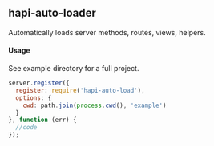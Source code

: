 ## hapi-auto-loader

Automatically loads server methods, routes, views, helpers.

#### Usage

See example directory for a full project.

```js
server.register({
  register: require('hapi-auto-load'),
  options: {
    cwd: path.join(process.cwd(), 'example')
  }
}, function (err) {
  //code
});
```